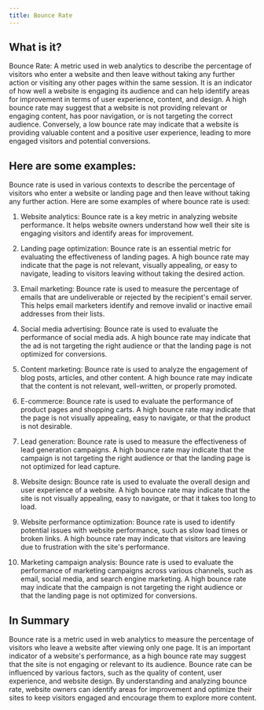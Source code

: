 ```yaml
---
title: Bounce Rate
---
```




## What is it?

Bounce Rate: A metric used in web analytics to describe the percentage of visitors who enter a website and then leave without taking any further action or visiting any other pages within the same session. It is an indicator of how well a website is engaging its audience and can help identify areas for improvement in terms of user experience, content, and design. A high bounce rate may suggest that a website is not providing relevant or engaging content, has poor navigation, or is not targeting the correct audience. Conversely, a low bounce rate may indicate that a website is providing valuable content and a positive user experience, leading to more engaged visitors and potential conversions.

## Here are some examples:

Bounce rate is used in various contexts to describe the percentage of visitors who enter a website or landing page and then leave without taking any further action. Here are some examples of where bounce rate is used:

1. Website analytics: Bounce rate is a key metric in analyzing website performance. It helps website owners understand how well their site is engaging visitors and identify areas for improvement.

2. Landing page optimization: Bounce rate is an essential metric for evaluating the effectiveness of landing pages. A high bounce rate may indicate that the page is not relevant, visually appealing, or easy to navigate, leading to visitors leaving without taking the desired action.

3. Email marketing: Bounce rate is used to measure the percentage of emails that are undeliverable or rejected by the recipient's email server. This helps email marketers identify and remove invalid or inactive email addresses from their lists.

4. Social media advertising: Bounce rate is used to evaluate the performance of social media ads. A high bounce rate may indicate that the ad is not targeting the right audience or that the landing page is not optimized for conversions.

5. Content marketing: Bounce rate is used to analyze the engagement of blog posts, articles, and other content. A high bounce rate may indicate that the content is not relevant, well-written, or properly promoted.

6. E-commerce: Bounce rate is used to evaluate the performance of product pages and shopping carts. A high bounce rate may indicate that the page is not visually appealing, easy to navigate, or that the product is not desirable.

7. Lead generation: Bounce rate is used to measure the effectiveness of lead generation campaigns. A high bounce rate may indicate that the campaign is not targeting the right audience or that the landing page is not optimized for lead capture.

8. Website design: Bounce rate is used to evaluate the overall design and user experience of a website. A high bounce rate may indicate that the site is not visually appealing, easy to navigate, or that it takes too long to load.

9. Website performance optimization: Bounce rate is used to identify potential issues with website performance, such as slow load times or broken links. A high bounce rate may indicate that visitors are leaving due to frustration with the site's performance.

10. Marketing campaign analysis: Bounce rate is used to evaluate the performance of marketing campaigns across various channels, such as email, social media, and search engine marketing. A high bounce rate may indicate that the campaign is not targeting the right audience or that the landing page is not optimized for conversions.

## In Summary

Bounce rate is a metric used in web analytics to measure the percentage of visitors who leave a website after viewing only one page. It is an important indicator of a website's performance, as a high bounce rate may suggest that the site is not engaging or relevant to its audience. Bounce rate can be influenced by various factors, such as the quality of content, user experience, and website design. By understanding and analyzing bounce rate, website owners can identify areas for improvement and optimize their sites to keep visitors engaged and encourage them to explore more content.